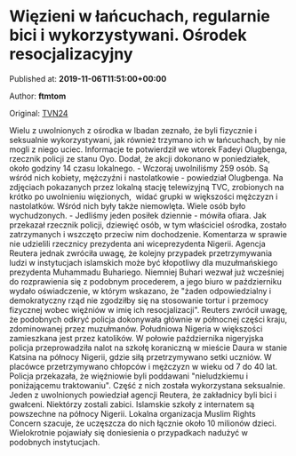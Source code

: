
# Więzieni w łańcuchach, regularnie bici i wykorzystywani. Ośrodek resocjalizacyjny

Published at: **2019-11-06T11:51:00+00:00**

Author: **ftmtom**

Original: [TVN24](https://www.tvn24.pl/wiadomosci-ze-swiata,2/nigeria-259-osob-uwolnionych-z-osrodka-resocjalizacyjnego,983128.html)

Wielu z uwolnionych z ośrodka w Ibadan zeznało, że byli fizycznie i seksualnie wykorzystywani, jak również trzymano ich w łańcuchach, by nie mogli z niego uciec. Informacje te potwierdził we wtorek Fadeyi Olugbenga, rzecznik policji ze stanu Oyo. Dodał, że akcji dokonano w poniedziałek, około godziny 14 czasu lokalnego. - Wczoraj uwolniliśmy 259 osób. Są wśród nich kobiety, mężczyźni i nastolatkowie - powiedział Olugbenga.
Na zdjęciach pokazanych przez lokalną stację telewizyjną TVC, zrobionych na krótko po uwolnieniu więzionych,  widać grupki w większości mężczyzn i nastolatków. Wśród nich były także niemowlęta. Wiele osób było wychudzonych. - Jedliśmy jeden posiłek dziennie - mówiła ofiara.
Jak przekazał rzecznik policji, dziewięć osób, w tym właściciel ośrodka, zostało zatrzymanych i wszczęto przeciw nim dochodzenie.
Komentarza w sprawie nie udzielili rzecznicy prezydenta ani wiceprezydenta Nigerii.
Agencja Reutera jednak zwróciła uwagę, że kolejny przypadek przetrzymywania ludzi w instytucjach islamskich może być kłopotliwy dla muzułmańskiego prezydenta Muhammadu Buhariego.
Niemniej Buhari wezwał już wcześniej do rozprawienia się z podobnym procederem, a jego biuro w październiku wydało oświadczenie, w którym wskazano, że "żaden odpowiedzialny i demokratyczny rząd nie zgodziłby się na stosowanie tortur i przemocy fizycznej wobec więźniów w imię ich resocjalizacji".
Reuters zwrócił uwagę, że podobnych odkryć policja dokonywała głównie w północnej części kraju, zdominowanej przez muzułmanów. Południowa Nigeria w większości zamieszkana jest przez katolików.
W połowie października nigeryjska policja przeprowadziła nalot na szkołę koraniczną w mieście Daura w stanie Katsina na północy Nigerii, gdzie siłą przetrzymywano setki uczniów. W placówce przetrzymywano chłopców i mężczyzn w wieku od 7 do 40 lat.
Policja przekazała, że więźniowie byli poddawani "nieludzkiemu i poniżającemu traktowaniu". Część z nich została wykorzystana seksualnie. Jeden z uwolnionych powiedział agencji Reutera, że zakładnicy byli bici i gwałceni. Niektórzy zostali zabici.
Islamskie szkoły z internatem są powszechne na północy Nigerii. Lokalna organizacja Muslim Rights Concern szacuje, że uczęszcza do nich łącznie około 10 milionów dzieci. Wielokrotnie pojawiały się doniesienia o przypadkach nadużyć w podobnych instytucjach.
